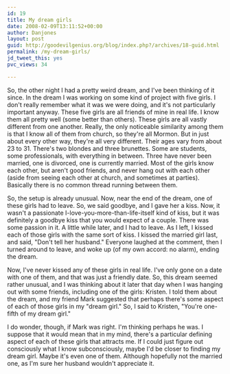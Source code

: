 ```yaml
---
id: 19
title: My dream girls
date: 2008-02-09T13:11:52+00:00
author: Danjones
layout: post
guid: http://goodevilgenius.org/blog/index.php?/archives/18-guid.html
permalink: /my-dream-girls/
jd_tweet_this: yes
pvc_views: 34

---
```

So, the other night I had a pretty weird dream, and I've been thinking of it since. In the dream I was working on some kind of project with five girls. I don't really remember what it was we were doing, and it's not particularly important anyway. These five girls are all friends of mine in real life. I know them all pretty well (some better than others). These girls are all vastly different from one another. Really, the only noticeable similarity among them is that I know all of them from church, so they're all Mormon. But in just about every other way, they're all very different. Their ages vary from about 23 to 31. There's two blondes and three brunettes. Some are students, some professionals, with everything in between. Three have never been married, one is divorced, one is currently married. Most of the girls know each other, but aren't good friends, and never hang out with each other (aside from seeing each other at church, and sometimes at parties). Basically there is no common thread running between them.

So, the setup is already unusual. Now, near the end of the dream, one of these girls had to leave. So, we said goodbye, and I gave her a kiss. Now, it wasn't a passionate I-love-you-more-than-life-itself kind of kiss, but it was definitely a goodbye kiss that you would expect of a couple. There was some passion in it. A little while later, and I had to leave. As I left, I kissed each of those girls with the same sort of kiss. I kissed the married girl last, and said, "Don't tell her husband." Everyone laughed at the comment, then I turned around to leave, and woke up (of my own accord: no alarm), ending the dream.

Now, I've never kissed any of these girls in real life. I've only gone on a date with one of them, and that was just a friendly date. So, this dream seemed rather unusual, and I was thinking about it later that day when I was hanging out with some friends, including one of the girls: Kristen. I told them about the dream, and my friend Mark suggested that perhaps there's some aspect of each of those girls in my "dream girl." So, I said to Kristen, "You're one-fifth of my dream girl."

I do wonder, though, if Mark was right. I'm thinking perhaps he was. I suppose that it would mean that in my mind, there's a particular defining aspect of each of these girls that attracts me. If I could just figure out consciously what I know subconsciously, maybe I'd be closer to finding my dream girl. Maybe it's even one of them. Although hopefully not the married one, as I'm sure her husband wouldn't appreciate it.
